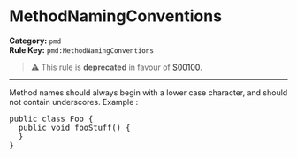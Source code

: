 # MethodNamingConventions
**Category:** `pmd`<br/>
**Rule Key:** `pmd:MethodNamingConventions`<br/>
> :warning: This rule is **deprecated** in favour of [S00100](https://rules.sonarsource.com/java/RSPEC-100).

-----

Method names should always begin with a lower case character, and should not contain underscores. Example :
<pre>
public class Foo {
  public void fooStuff() {
  }
}
</pre>
